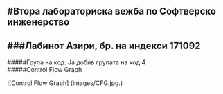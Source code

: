 #Втора лабораториска вежба по Софтверско инженерство
---
###Лабинот Азири, бр. на индекси 171092
---
#####Група на код:
Ја добив групата на код 4
<br/>
#####Control Flow Graph
<!--- Images -->
![Control Flow Graph]
(images/CFG.jpg.)
